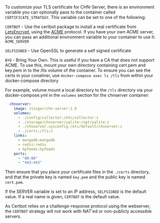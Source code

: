 To customize your TLS certificate for CHN-Server, there is an environment
variable you can optionally pass to the container called
`CERTIFICATE_STRATEGY`.  This variable can be set to one of the following:

`CERTBOT` - Use the certbot package to install a real certificate from
[LetsEncrypt](https://letsencrypt.org/), using the
[ACME](https://en.wikipedia.org/wiki/Automated_Certificate_Management_Environment)
protocol.  If you have your own ACME server, you can pass an additional
environment variable to your container to use it: `ACME_SERVER`

`SELFSIGNED` - Use OpenSSL to generate a self signed certificate

`BYO` - Bring Your Own.  This is useful if you have a CA that does not support
ACME.  To use this, mount your own directory containing cert.pem and key.pem in
to the /tls volume of the container.  To ensure you can see the certs in your
conatiner, use `docker-compose exec ls /tls` from within your docker-compose
directory

For example, volume mount a local directory to the `/tls` directory via your docker-compose.yml in the 
`volumes` section for the chnserver container:

```yaml
  chnserver:
    image: stingar/chn-server:1.8
    volumes:
      - ./config/collector:/etc/collector:z
      - ./storage/chnserver/sqlite:/opt/sqlite:z
      - ./chnserver.sysconfig:/etc/default/chnserver:z
      - ./certs:/tls:z
    links:
      - mongodb:mongodb
      - redis:redis
      - hpfeeds:hpfeeds
    ports:
      - "80:80"
      - "443:443"
```
Then ensure that you place your certificate files in the `./certs` directory, and that the private key is named `key.pem` and the public key is named `cert.pem`.

If the SERVER variable is set to an IP address, `SELFSIGNED` is the default
value.  If a real name is given, `CERTBOT` is the default value. 

As Certbot relies on a challenge-response protocol using the webserver, the `CERTBOT` strategy will not work with 
NAT'ed or non-publicly accessible servers.
